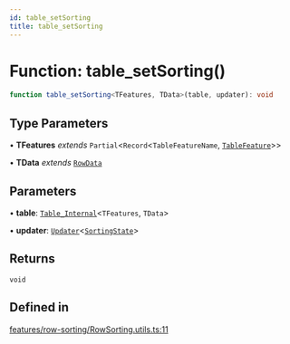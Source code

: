 ```yaml
---
id: table_setSorting
title: table_setSorting
---
```


# Function: table\_setSorting()

```ts
function table_setSorting<TFeatures, TData>(table, updater): void
```

## Type Parameters

• **TFeatures** *extends* `Partial`\<`Record`\<`TableFeatureName`, [`TableFeature`](../interfaces/tablefeature.md)\>\>

• **TData** *extends* [`RowData`](../type-aliases/rowdata.md)

## Parameters

• **table**: [`Table_Internal`](../type-aliases/table_internal.md)\<`TFeatures`, `TData`\>

• **updater**: [`Updater`](../type-aliases/updater.md)\<[`SortingState`](../type-aliases/sortingstate.md)\>

## Returns

`void`

## Defined in

[features/row-sorting/RowSorting.utils.ts:11](https://github.com/TanStack/table/blob/main/packages/table-core/src/features/row-sorting/RowSorting.utils.ts#L11)
